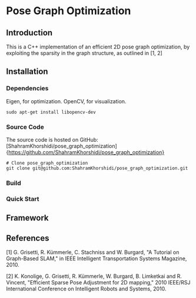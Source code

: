 # Pose Graph Optimization

## Introduction

This is a C++ implementation of an efficient 2D pose graph optimization, by exploiting the sparsity in the graph structure, as outlined in [1, 2]

## Installation

### Dependencies

Eigen, for optimization.
OpenCV, for visualization.
```
sudo apt-get install libopencv-dev
```

### Source Code

The source code is hosted on GitHub: [ShahramKhorshidi/pose_graph_optimization]{https://github.com/ShahramKhorshidi/pose_graph_optimization}
```
# Clone pose_graph_optimization
git clone git@github.com:ShahramKhorshidi/pose_graph_optimization.git
```

### Build

### Quick Start

## Framework


## References
[1] G. Grisetti, R. Kümmerle, C. Stachniss and W. Burgard, "A Tutorial on Graph-Based SLAM," in IEEE Intelligent Transportation Systems Magazine, 2010.

[2] K. Konolige, G. Grisetti, R. Kümmerle, W. Burgard, B. Limketkai and R. Vincent, "Efficient Sparse Pose Adjustment for 2D mapping," 2010 IEEE/RSJ International Conference on Intelligent Robots and Systems, 2010.